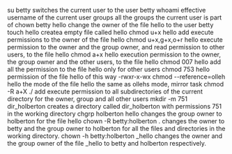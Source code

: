 su betty switches the current user to the user betty
whoami effective username of the current user
groups all the groups the current user is part of
chown betty hello change the owner of the file hello to the user betty
touch hello createa empty file called hello
chmod u+x hello add execute permissions to the owner of the file hello
chmod u+x,g+x,o+r hello execute permission to the owner and the group owner, and read permission to other users, to the file hello
chmod a+x hello execution permission to the owner, the group owner and the other users, to the file hello
chmod 007 hello add all the permission to the file hello only for other users
chmod 753 hello permission of the file hello of this way -rwxr-x-wx
chmod --reference=olleh hello  the mode of the file hello the same as ollehs mode, mirror task
chmod -R a+X ./  add execute permission to all subdirectories of the current directory for the owner, group  and all other users
mkdir -m 751 dir_holberton creates a directory called dir_holberton with permissions 751 in the working directory
chgrp holberton hello changes the group owner to holberton for the file hello
chown -R betty:holberton . changes the owner to betty and the group owner to holberton for all the files and directories in the working directory.
chown -h betty:holberton _hello changes the owner and the group owner of the file _hello to betty and holberton respectively.

